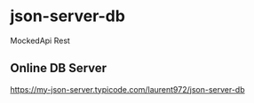 # json-server-db
MockedApi Rest


## Online DB Server
https://my-json-server.typicode.com/laurent972/json-server-db

